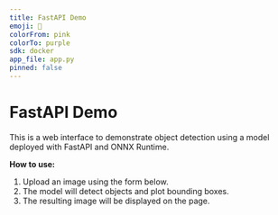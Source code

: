 ```yaml
---
title: FastAPI Demo
emoji: 🎯
colorFrom: pink
colorTo: purple
sdk: docker
app_file: app.py
pinned: false
---
```


# FastAPI Demo

This is a web interface to demonstrate object detection using a model deployed with FastAPI and ONNX Runtime.

**How to use:**
1. Upload an image using the form below.
2. The model will detect objects and plot bounding boxes.
3. The resulting image will be displayed on the page.
